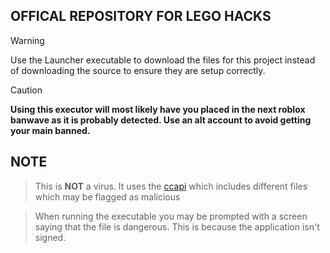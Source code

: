 ## OFFICAL REPOSITORY FOR LEGO HACKS

> [!WARNING]  
> Use the Launcher executable to download the files for this project instead of downloading the source to ensure they are setup correctly.

> [!CAUTION]
> **Using this executor will most likely have you placed in the next roblox banwave as it is probably detected. Use an alt account to avoid getting your main banned.**

## NOTE
>This is **NOT** a virus. It uses the [ccapi](https://github.com/s-y-n-q/ccapi/releases/tag/2.3.0) which includes different files which may be flagged as malicious

>When running the executable you may be prompted with a screen saying that the file is dangerous. This is because the application isn't signed.
